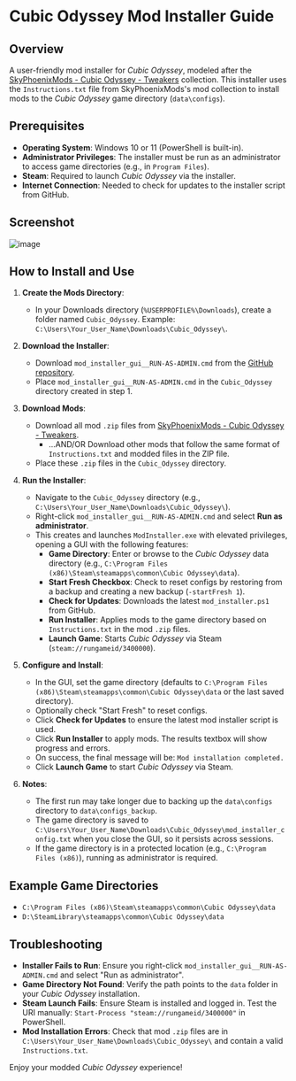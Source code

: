 # Cubic Odyssey Mod Installer Guide

## Overview
A user-friendly mod installer for *Cubic Odyssey*, modeled after the [SkyPhoenixMods - Cubic Odyssey - Tweakers](https://www.nexusmods.com/cubicodyssey/mods/5?tab=description) collection. This installer uses the `Instructions.txt` file from SkyPhoenixMods's mod collection to install mods to the *Cubic Odyssey* game directory (`data\configs`).

## Prerequisites
- **Operating System**: Windows 10 or 11 (PowerShell is built-in).
- **Administrator Privileges**: The installer must be run as an administrator to access game directories (e.g., in `Program Files`).
- **Steam**: Required to launch *Cubic Odyssey* via the installer.
- **Internet Connection**: Needed to check for updates to the installer script from GitHub.

## Screenshot
![image](https://github.com/user-attachments/assets/765b1f4b-b002-4fde-8795-817442ca7c5b)


## How to Install and Use

1. **Create the Mods Directory**:
   - In your Downloads directory (`%USERPROFILE%\Downloads`), create a folder named `Cubic_Odyssey`. Example: `C:\Users\Your_User_Name\Downloads\Cubic_Odyssey\`.

2. **Download the Installer**:
   - Download `mod_installer_gui__RUN-AS-ADMIN.cmd` from the [GitHub repository](https://github.com/SirFrostingham/cubic_odyssey_mods_installer).
   - Place `mod_installer_gui__RUN-AS-ADMIN.cmd` in the `Cubic_Odyssey` directory created in step 1.

3. **Download Mods**:
   - Download all mod `.zip` files from [SkyPhoenixMods - Cubic Odyssey - Tweakers](https://www.nexusmods.com/cubicodyssey/mods/5?tab=files).
      - ...AND/OR Download other mods that follow the same format of `Instructions.txt` and modded files in the ZIP file.
   - Place these `.zip` files in the `Cubic_Odyssey` directory.

4. **Run the Installer**:
   - Navigate to the `Cubic_Odyssey` directory (e.g., `C:\Users\Your_User_Name\Downloads\Cubic_Odyssey\`).
   - Right-click `mod_installer_gui__RUN-AS-ADMIN.cmd` and select **Run as administrator**.
   - This creates and launches `ModInstaller.exe` with elevated privileges, opening a GUI with the following features:
     - **Game Directory**: Enter or browse to the *Cubic Odyssey* data directory (e.g., `C:\Program Files (x86)\Steam\steamapps\common\Cubic Odyssey\data`).
     - **Start Fresh Checkbox**: Check to reset configs by restoring from a backup and creating a new backup (`-startFresh 1`).
     - **Check for Updates**: Downloads the latest `mod_installer.ps1` from GitHub.
     - **Run Installer**: Applies mods to the game directory based on `Instructions.txt` in the mod `.zip` files.
     - **Launch Game**: Starts *Cubic Odyssey* via Steam (`steam://rungameid/3400000`).

5. **Configure and Install**:
   - In the GUI, set the game directory (defaults to `C:\Program Files (x86)\Steam\steamapps\common\Cubic Odyssey\data` or the last saved directory).
   - Optionally check "Start Fresh" to reset configs.
   - Click **Check for Updates** to ensure the latest mod installer script is used.
   - Click **Run Installer** to apply mods. The results textbox will show progress and errors.
   - On success, the final message will be: `Mod installation completed.`
   - Click **Launch Game** to start *Cubic Odyssey* via Steam.

6. **Notes**:
   - The first run may take longer due to backing up the `data\configs` directory to `data\configs_backup`.
   - The game directory is saved to `C:\Users\Your_User_Name\Downloads\Cubic_Odyssey\mod_installer_config.txt` when you close the GUI, so it persists across sessions.
   - If the game directory is in a protected location (e.g., `C:\Program Files (x86)`), running as administrator is required.

## Example Game Directories
- `C:\Program Files (x86)\Steam\steamapps\common\Cubic Odyssey\data`
- `D:\SteamLibrary\steamapps\common\Cubic Odyssey\data`

## Troubleshooting
- **Installer Fails to Run**: Ensure you right-click `mod_installer_gui__RUN-AS-ADMIN.cmd` and select "Run as administrator".
- **Game Directory Not Found**: Verify the path points to the `data` folder in your *Cubic Odyssey* installation.
- **Steam Launch Fails**: Ensure Steam is installed and logged in. Test the URI manually: `Start-Process "steam://rungameid/3400000"` in PowerShell.
- **Mod Installation Errors**: Check that mod `.zip` files are in `C:\Users\Your_User_Name\Downloads\Cubic_Odyssey\` and contain a valid `Instructions.txt`.

Enjoy your modded *Cubic Odyssey* experience!
